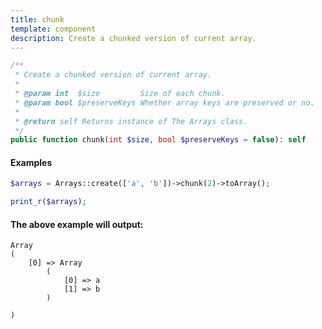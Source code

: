 ```yaml
---
title: chunk
template: component
description: Create a chunked version of current array.
---
```



```php
/**
 * Create a chunked version of current array.
 *
 * @param int  $size         Size of each chunk.
 * @param bool $preserveKeys Whether array keys are preserved or no.
 *
 * @return self Returns instance of The Arrays class.
 */
public function chunk(int $size, bool $preserveKeys = false): self
```

#### Examples

```php
$arrays = Arrays::create(['a', 'b'])->chunk(2)->toArray();

print_r($arrays);
```

#### The above example will output:

```text
Array
(
    [0] => Array
        (
            [0] => a
            [1] => b
        )

)
```
